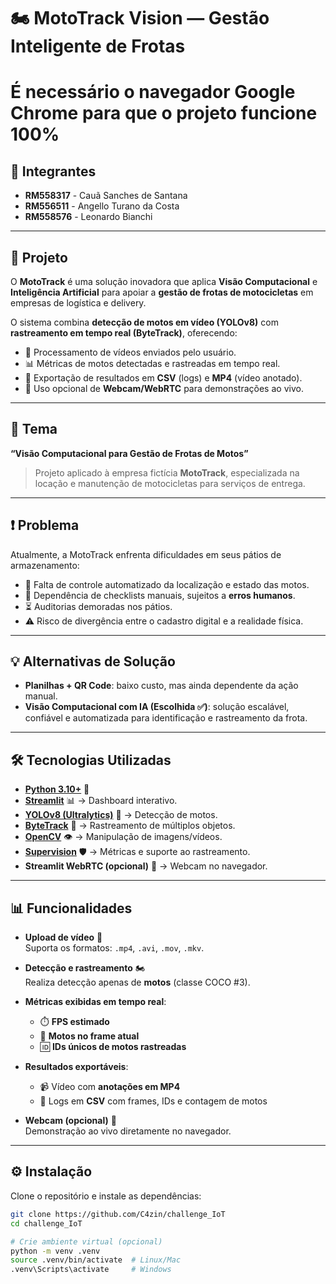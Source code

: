 # 🏍️ MotoTrack Vision — Gestão Inteligente de Frotas

# É necessário o navegador Google Chrome para que o projeto funcione 100%

## 👥 Integrantes  
- **RM558317** - Cauã Sanches de Santana  
- **RM556511** - Angello Turano da Costa  
- **RM558576** - Leonardo Bianchi  

---

## 🚀 Projeto
O **MotoTrack** é uma solução inovadora que aplica **Visão Computacional** e **Inteligência Artificial** para apoiar a **gestão de frotas de motocicletas** em empresas de logística e delivery.  

O sistema combina **detecção de motos em vídeo (YOLOv8)** com **rastreamento em tempo real (ByteTrack)**, oferecendo:  
- 🎥 Processamento de vídeos enviados pelo usuário.  
- 📊 Métricas de motos detectadas e rastreadas em tempo real.  
- 📂 Exportação de resultados em **CSV** (logs) e **MP4** (vídeo anotado).  
- 📡 Uso opcional de **Webcam/WebRTC** para demonstrações ao vivo.  

---

## 📌 Tema
**“Visão Computacional para Gestão de Frotas de Motos”**  
> Projeto aplicado à empresa fictícia **MotoTrack**, especializada na locação e manutenção de motocicletas para serviços de entrega.

---

## ❗ Problema
Atualmente, a MotoTrack enfrenta dificuldades em seus pátios de armazenamento:  
- 📍 Falta de controle automatizado da localização e estado das motos.  
- 📝 Dependência de checklists manuais, sujeitos a **erros humanos**.  
- ⏳ Auditorias demoradas nos pátios.  
- ⚠️ Risco de divergência entre o cadastro digital e a realidade física.  

---

## 💡 Alternativas de Solução
- **Planilhas + QR Code**: baixo custo, mas ainda dependente da ação manual.  
- **Visão Computacional com IA (Escolhida ✅)**: solução escalável, confiável e automatizada para identificação e rastreamento da frota.  

---

## 🛠️ Tecnologias Utilizadas
- **[Python 3.10+](https://www.python.org/)** 🐍  
- **[Streamlit](https://streamlit.io/)** 📊 → Dashboard interativo.  
- **[YOLOv8 (Ultralytics)](https://docs.ultralytics.com/)** 🤖 → Detecção de motos.  
- **[ByteTrack](https://github.com/ifzhang/ByteTrack)** 🎯 → Rastreamento de múltiplos objetos.  
- **[OpenCV](https://opencv.org/)** 👁️ → Manipulação de imagens/vídeos.  
- **[Supervision](https://github.com/roboflow/supervision)** 🛡️ → Métricas e suporte ao rastreamento.  
- **Streamlit WebRTC (opcional)** 📡 → Webcam no navegador.  

---

## 📊 Funcionalidades

- **Upload de vídeo** 🎥  
  Suporta os formatos: `.mp4`, `.avi`, `.mov`, `.mkv`.

- **Detecção e rastreamento** 🏍️  
  Realiza detecção apenas de **motos** (classe COCO #3).

- **Métricas exibidas em tempo real**:  
  - ⏱️ **FPS estimado**  
  - 📍 **Motos no frame atual**  
  - 🆔 **IDs únicos de motos rastreadas**

- **Resultados exportáveis**:  
  - 📹 Vídeo com **anotações em MP4**  
  - 📑 Logs em **CSV** com frames, IDs e contagem de motos

- **Webcam (opcional)** 📡  
  Demonstração ao vivo diretamente no navegador.

---

## ⚙️ Instalação
Clone o repositório e instale as dependências:

```bash
git clone https://github.com/C4zin/challenge_IoT
cd challenge_IoT

# Crie ambiente virtual (opcional)
python -m venv .venv
source .venv/bin/activate  # Linux/Mac
.venv\Scripts\activate     # Windows


